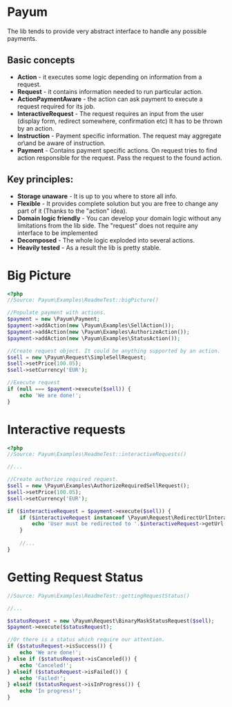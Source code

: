 Payum
=====

The lib tends to provide very abstract interface to handle any possible payments. 

Basic concepts
--------------

* **Action** - it executes some logic depending on information from a request.
* **Request** - it contains information needed to run particular action.
* **ActionPaymentAware** - the action can ask payment to execute a request required for its job. 
* **InteractiveRequest** - The request requires an input from the user (display form, redirect somewhere, confirmation etc) It has to be thrown by an action.
* **Instruction** - Payment specific information. The request may aggregate or\and be aware of instruction.
* **Payment** - Contains payment specific actions. On request tries to find action responsible for the request. Pass the request to the found action.

Key principles:
--------------

* **Storage unaware** - It is up to you where to store all info.
* **Flexible** - It provides complete solution but you are free to change any part of it (Thanks to the "action" idea).
* **Domain logic friendly** - You can develop your domain logic without any limitations from the lib side. The "request" does not require any interface to be implemented
* **Decomposed** - The whole logic exploded into several actions.
* **Heavily tested** - As a result the lib is pretty stable.

Big Picture
===========

```php
<?php
//Source: Payum\Examples\ReadmeTest::bigPicture()

//Populate payment with actions.
$payment = new \Payum\Payment;
$payment->addAction(new \Payum\Examples\SellAction());
$payment->addAction(new \Payum\Examples\AuthorizeAction());
$payment->addAction(new \Payum\Examples\StatusAction());

//Create request object. It could be anything supported by an action.
$sell = new \Payum\Request\SimpleSellRequest;
$sell->setPrice(100.05);
$sell->setCurrency('EUR');

//Execute request
if (null === $payment->execute($sell)) {
    echo 'We are done!';
}
```

Interactive requests
====================

```php
<?php
//Source: Payum\Examples\ReadmeTest::interactiveRequests()

//...

//Create authorize required request.
$sell = new \Payum\Examples\AuthorizeRequiredSellRequest();
$sell->setPrice(100.05);
$sell->setCurrency('EUR');

if ($interactiveRequest = $payment->execute($sell)) {    
    if ($interactiveRequest instanceof \Payum\Request\RedirectUrlInteractiveRequest) {
        echo 'User must be redirected to '.$interactiveRequest->getUrl();
    } 
    
    //...
}
```

Getting Request Status
======================

```php
//Source: Payum\Examples\ReadmeTest::gettingRequestStatus()

//...

$statusRequest = new \Payum\Request\BinaryMaskStatusRequest($sell);
$payment->execute($statusRequest);

//Or there is a status which require our attention.
if ($statusRequest->isSuccess()) {
    echo 'We are done!';
} else if ($statusRequest->isCanceled()) {
    echo 'Canceled!';
} elseif ($statusRequest->isFailed()) {
    echo 'Failed!';
} elseif ($statusRequest->isInProgress()) {
    echo 'In progress!';
}
```